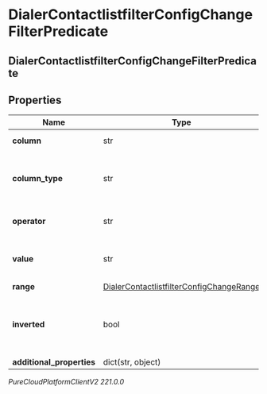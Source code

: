 # DialerContactlistfilterConfigChangeFilterPredicate

## DialerContactlistfilterConfigChangeFilterPredicate

## Properties

|Name | Type | Description | Notes|
|------------ | ------------- | ------------- | -------------|
| **column** | str | The contact list column | [optional] |
| **column_type** | str | Whether a contact column is numeric or alphabetic | [optional] |
| **operator** | str | The comparison operator | [optional] |
| **value** | str | The value the predicate applies to | [optional] |
| **range** | [DialerContactlistfilterConfigChangeRange](DialerContactlistfilterConfigChangeRange) |  | [optional] |
| **inverted** | bool | Whether or not to invert to result of evaluating the predicate | [optional] |
| **additional_properties** | dict(str, object) |  | [optional] |



_PureCloudPlatformClientV2 221.0.0_
